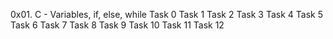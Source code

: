 0x01. C - Variables, if, else, while
Task 0
Task 1
Task 2
Task 3
Task 4
Task 5
Task 6
Task 7
Task 8
Task 9
Task 10
Task 11
Task 12
